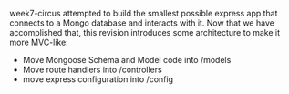 week7-circus attempted to build the smallest possible express app that connects to a Mongo database and interacts with it. Now that we have accomplished that, this revision introduces some architecture to make it more MVC-like:

* Move Mongoose Schema and Model code into /models
* Move route handlers into /controllers
* move express configuration into /config 
